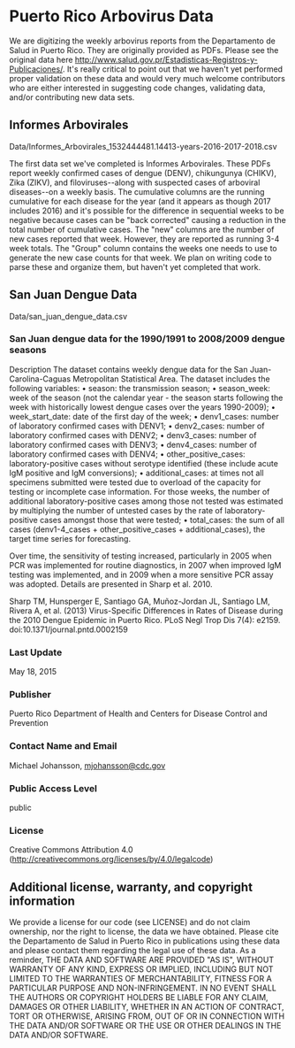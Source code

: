 # Puerto Rico Arbovirus Data
We are digitizing the weekly arbovirus reports from the Departamento de Salud in Puerto Rico.  They are originally provided as PDFs.  Please see the original data here  http://www.salud.gov.pr/Estadisticas-Registros-y-Publicaciones/.  It's really critical to point out that we haven't yet performed proper validation on these data and would very much welcome contributors who are either interested in suggesting code changes, validating data, and/or contributing new data sets.

## Informes Arbovirales
Data/Informes_Arbovirales_1532444481.14413-years-2016-2017-2018.csv

The first data set we've completed is Informes Arbovirales.  These PDFs report weekly confirmed cases of dengue (DENV), chikungunya (CHIKV), Zika (ZIKV), and filoviruses--along with suspected cases of arboviral diseases--on a weekly basis.  The cumulative columns are the running cumulative for each disease for the year (and it appears as though 2017 includes 2016) and it's possible for the difference in sequential weeks to be negative because cases can be "back corrected" causing a reduction in the total number of cumulative cases.  The "new" columns are the number of new cases reported that week.  However, they are reported as running 3-4 week totals.  The "Group" column contains the weeks one needs to use to generate the new case counts for that week.  We plan on writing code to parse these and organize them, but haven't yet completed that work.

## San Juan Dengue Data
Data/san_juan_dengue_data.csv

### San Juan dengue data for the 1990/1991 to 2008/2009 dengue seasons 
Description
The dataset contains weekly dengue data for the San Juan-Carolina-Caguas Metropolitan Statistical Area. The dataset includes the following variables: 
•	season: the transmission season; 
•	season_week: week of the season (not the calendar year - the season starts following the week with historically lowest dengue cases over the years 1990-2009); 
•	week_start_date: date of the first day of the week; 
•	denv1_cases: number of laboratory confirmed cases with DENV1; 
•	denv2_cases: number of laboratory confirmed cases with DENV2; 
•	denv3_cases: number of laboratory confirmed cases with DENV3; 
•	denv4_cases: number of laboratory confirmed cases with DENV4; 
•	other_positive_cases: laboratory-positive cases without serotype identified (these include acute IgM positive and IgM conversions); 
•	additional_cases: at times not all specimens submitted were tested due to overload of the capacity for testing or incomplete case information. For those weeks, the number of additional laboratory-positive cases among those not tested was estimated by multiplying the number of untested cases by the rate of laboratory-positive cases amongst those that were tested; 
•	total_cases: the sum of all cases (denv1-4_cases + other_positive_cases + additional_cases), the target time series for forecasting.

Over time, the sensitivity of testing increased, particularly in 2005 when PCR was implemented for routine diagnostics, in 2007 when improved IgM testing was implemented, and in 2009 when a more sensitive PCR assay was adopted. Details are presented in Sharp et al. 2010.

Sharp TM, Hunsperger E, Santiago GA, Muñoz-Jordan JL, Santiago LM, Rivera A, et al. (2013) Virus-Specific Differences in Rates of Disease during the 2010 Dengue Epidemic in Puerto Rico. PLoS Negl Trop Dis 7(4): e2159. doi:10.1371/journal.pntd.0002159 

### Last Update
May 18, 2015 

### Publisher
Puerto Rico Department of Health and Centers for Disease Control and Prevention 

### Contact Name and Email
Michael Johansson, mjohansson@cdc.gov 

### Public Access Level
public 

### License
Creative Commons Attribution 4.0 (http://creativecommons.org/licenses/by/4.0/legalcode) 

## Additional license, warranty, and copyright information
We provide a license for our code (see LICENSE) and do not claim ownership, nor the right to license, the data we have obtained.  Please cite the Departamento de Salud in Puerto Rico in publications using these data and please contact them regarding the legal use of these data.  As a reminder, THE DATA AND SOFTWARE ARE PROVIDED "AS IS", WITHOUT WARRANTY OF ANY KIND, EXPRESS OR IMPLIED, INCLUDING BUT NOT LIMITED TO THE WARRANTIES OF MERCHANTABILITY, FITNESS FOR A PARTICULAR PURPOSE AND NON-INFRINGEMENT. IN NO EVENT SHALL THE AUTHORS OR COPYRIGHT HOLDERS BE LIABLE FOR ANY CLAIM, DAMAGES OR OTHER LIABILITY, WHETHER IN AN ACTION OF CONTRACT, TORT OR OTHERWISE, ARISING FROM, OUT OF OR IN CONNECTION WITH THE DATA AND/OR SOFTWARE OR THE USE OR OTHER DEALINGS IN THE DATA AND/OR SOFTWARE.

